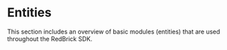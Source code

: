 # Entities

This section includes an overview of basic modules \(entities\) that are used throughout the RedBrick SDK.

